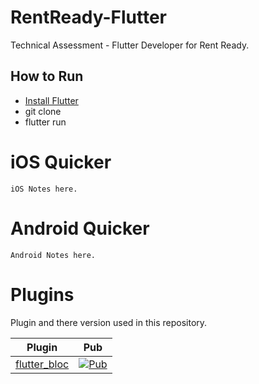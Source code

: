 # RentReady-Flutter

Technical Assessment - Flutter Developer for Rent Ready.
## How to Run

- [Install Flutter](https://flutter.dev/docs/get-started)
- git clone 
- flutter run

# iOS Quicker
    iOS Notes here.
# Android Quicker
    Android Notes here.


# Plugins
Plugin and there version used in this repository.

| Plugin | Pub |
|--------|-----|
| [flutter_bloc](./packages/flutter_bloc/) | [![Pub](https://img.shields.io/pub/v/flutter_bloc.svg?style=flat-square)](https://pub.dartlang.org/packages/flutter_bloc) |